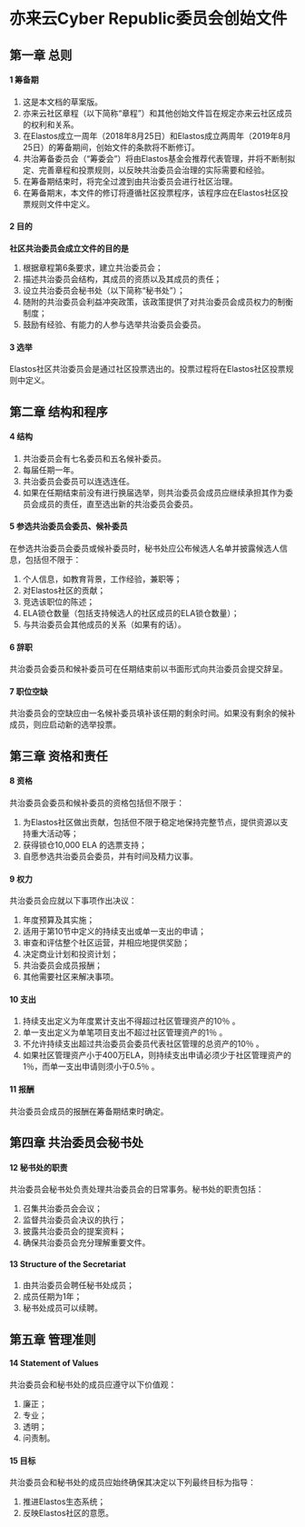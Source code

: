 
# 亦来云Cyber Republic委员会创始文件

## 第一章 总则

#### 1 筹备期

1. 这是本文档的草案版。
2. 亦来云社区章程（以下简称“章程”）和其他创始文件旨在规定亦来云社区成员的权利和关系。
3. 在Elastos成立一周年（2018年8月25日）和Elastos成立两周年（2019年8月25日）的筹备期间，创始文件的条款将不断修订。
4. 共治筹备委员会（“筹委会”）将由Elastos基金会推荐代表管理，并将不断制拟定、完善章程和投票规则，以反映共治委员会治理的实际需要和经验。
5. 在筹备期结束时，将完全过渡到由共治委员会进行社区治理。
6. 在筹备期末，本文件的修订将遵循社区投票程序，该程序应在Elastos社区投票规则文件中定义。

#### 2 目的

**社区共治委员会成立文件的目的是**

1. 根据章程第6条要求，建立共治委员会；
2. 描述共治委员会结构，其成员的资质以及其成员的责任；
3. 设立共治委员会秘书处（以下简称“秘书处”）；
4. 随附的共治委员会利益冲突政策，该政策提供了对共治委员会成员权力的制衡制度；
5. 鼓励有经验、有能力的人参与选举共治委员会委员。

#### 3 选举

Elastos社区共治委员会是通过社区投票选出的。投票过程将在Elastos社区投票规则中定义。

## 第二章 结构和程序

#### 4 结构

1. 共治委员会有七名委员和五名候补委员。
2. 每届任期一年。
3. 共治委员会委员可以连选连任。
4. 如果在任期结束前没有进行换届选举，则共治委员会成员应继续承担其作为委员会成员的责任，直至选出新的共治委员会委员。

#### 5 参选共治委员会委员、候补委员

在参选共治委员会委员或候补委员时，秘书处应公布候选人名单并披露候选人信息，包括但不限于：

1. 个人信息，如教育背景，工作经验，兼职等；
2. 对Elastos社区的贡献；
3. 竞选该职位的陈述；
4. ELA锁仓数量（包括支持候选人的社区成员的ELA锁仓数量）；
5. 与共治委员会其他成员的关系（如果有的话）。

#### 6 辞职

共治委员会委员和候补委员可在任期结束前以书面形式向共治委员会提交辞呈。

#### 7 职位空缺

共治委员会的空缺应由一名候补委员填补该任期的剩余时间。如果没有剩余的候补成员，则应启动新的选举投票。

## 第三章 资格和责任

#### 8 资格

共治委员会委员和候补委员的资格包括但不限于：

1. 为Elastos社区做出贡献，包括但不限于稳定地保持完整节点，提供资源以支持重大活动等；
2. 获得锁仓10,000 ELA 的选票支持；
3. 自愿参选共治委员会委员，并有时间及精力议事。

#### 9 权力

共治委员会应就以下事项作出决议：

1. 年度预算及其实施；
2. 适用于第10节中定义的持续支出或单一支出的申请；
3. 审查和评估整个社区运营，并相应地提供奖励；
4. 决定商业计划和投资计划；
5. 共治委员会成员报酬；
6. 其他需要社区来解决事项。

#### 10 支出

1. 持续支出定义为年度累计支出不得超过社区管理资产的10％ 。
2. 单一支出定义为单笔项目支出不超过社区管理资产的1％ 。
3. 不允许持续支出超过共治委员会委员代表社区管理的总资产的10％ 。
4. 如果社区管理资产小于400万ELA，则持续支出申请必须少于社区管理资产的1％，而单一支出申请则须小于0.5％ 。

#### 11 报酬

共治委员会成员的报酬在筹备期结束时确定。

## 第四章 共治委员会秘书处

#### 12 秘书处的职责

共治委员会秘书处负责处理共治委员会的日常事务。秘书处的职责包括：

1. 召集共治委员会会议；
2. 监督共治委员会决议的执行；
3. 披露共治委员会的提案资料；
4. 确保共治委员会充分理解重要文件。

#### 13 Structure of the Secretariat

1. 由共治委员会聘任秘书处成员；
2. 成员任期为1年；
3. 秘书处成员可以续聘。

## 第五章 管理准则

#### 14 Statement of Values

共治委员会和秘书处的成员应遵守以下价值观：

1. 廉正；
2. 专业；
3. 透明；
4. 问责制。

#### 15 目标

共治委员会和秘书处的成员应始终确保其决定以下列最终目标为指导：

1. 推进Elastos生态系统；
2. 反映Elastos社区的意愿。
